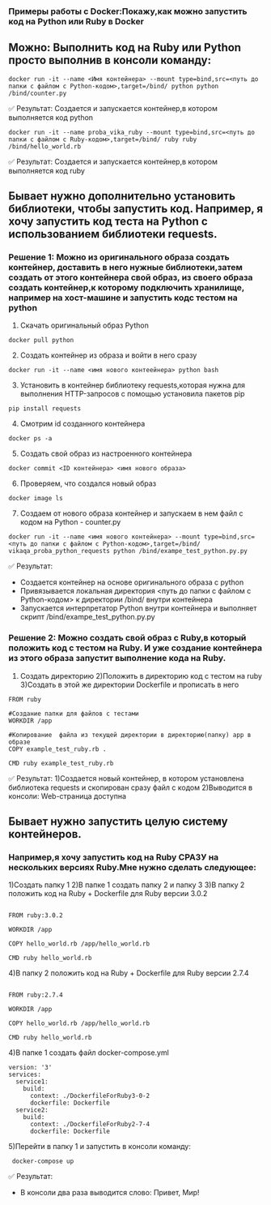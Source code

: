 ### Примеры работы с Docker:Покажу,как можно запустить код на Python или Ruby в Docker

## Можно: Выполнить код на Ruby или Python просто выполнив в консоли команду:

```
docker run -it --name <Имя контейнера> --mount type=bind,src=<путь до папки с файлом с Python-кодом>,target=/bind/ python python /bind/counter.py
```
:white_check_mark: Результат: Создается и запускается контейнер,в котором выполняется код python

```
docker run -it --name proba_vika_ruby --mount type=bind,src=<путь до папки с файлом с Ruby-кодом>,target=/bind/ ruby ruby /bind/hello_world.rb
```

:white_check_mark: Результат: Создается и запускается контейнер,в котором выполняется код ruby

## Бывает нужно дополнительно установить библиотеки, чтобы запустить код. Например, я хочу запустить код теста на Python с использованием библиотеки requests.

### Решение 1: Можно из оригинального образа создать контейнер, доставить в него нужные библиотеки,затем создать от этого контейнера свой образ, из своего образа создать контейнер,к которому подключить хранилище, например на хост-машине и запустить кодс тестом на python

1) Скачать оригинальный образ Python

```
docker pull python
```

2) Создать контейнер из образа и войти в него сразу

```
docker run -it --name <имя нового контеейнера> python bash
```

3) Установить в контейнер библиотеку requests,которая нужна для выполнения HTTP-запросов с помощью установила пакетов pip

```
pip install requests
```

4) Смотрим id созданного контейнера

```
docker ps -a
```
5) Создать свой образ из настроенного контейнера

```
docker commit <ID контейнера> <имя нового образа>
```

6) Проверяем, что создался новый образ

```
docker image ls
```

7) Создаем от нового образа контейнер и запускаем в нем файл с кодом на Python - counter.py

```
docker run -it --name <имя нового контейнера> --mount type=bind,src=<путь до папки с файлом с Python-кодом>,target=/bind/ vikaqa_proba_python_requests python /bind/exampe_test_python.py.py

```

:white_check_mark: Результат:
- Создается контейнер на основе оригинального образа с python
- Привязывается локальная директория <путь до папки с файлом с Python-кодом> к директории /bind/ внутри контейнера
- Запускается интерпретатор Python внутри контейнера и выполняет скрипт /bind/exampe_test_python.py.py


### Решение 2: Можно создать свой образ с Ruby,в который положить код с тестом на Ruby. И уже создание контейнера из этого образа запустит выполнение кода на Ruby.

1) Создать директорию
2)Положить в директорию код с тестом на ruby
3)Создать в этой же директории Dockerfile и прописать в него

```
FROM ruby

#Создание папки для файлов с тестами
WORKDIR /app

#Копирование  файла из текущей директории в директорию(папку) app в образе
COPY example_test_ruby.rb .

CMD ruby example_test_ruby.rb

```
:white_check_mark: Результат:
1)Создается новый контейнер, в котором установлена библиотека requests и скопирован сразу файл с кодом
2)Выводится в консоли: Web-страница доступна

## Бывает нужно запустить целую систему контейнеров.
### Например,я хочу запустить код на Ruby СРАЗУ на нескольких версиях Ruby.Мне нужно сделать следующее:

1)Создать папку 1
2)В папке 1 создать папку 2 и папку 3
3)В папку 2 положить код на Ruby + Dockerfile для Ruby версии 3.0.2
```

FROM ruby:3.0.2

WORKDIR /app

COPY hello_world.rb /app/hello_world.rb

CMD ruby hello_world.rb

```
4)В папку 2 положить код на Ruby + Dockerfile для Ruby версии 2.7.4

```

FROM ruby:2.7.4

WORKDIR /app

COPY hello_world.rb /app/hello_world.rb

CMD ruby hello_world.rb

```
4)В папке 1 создать файл docker-compose.yml
```
version: '3'
services:
  service1:
    build:
      context: ./DockerfileForRuby3-0-2
      dockerfile: Dockerfile
  service2:
    build:
      context: ./DockerfileForRuby2-7-4
      dockerfile: Dockerfile

```
5)Перейти в папку 1 и запустить в консоли команду:
```
 docker-compose up
```
:white_check_mark: Результат:
- В консоли два раза выводится слово: Привет, Мир!
